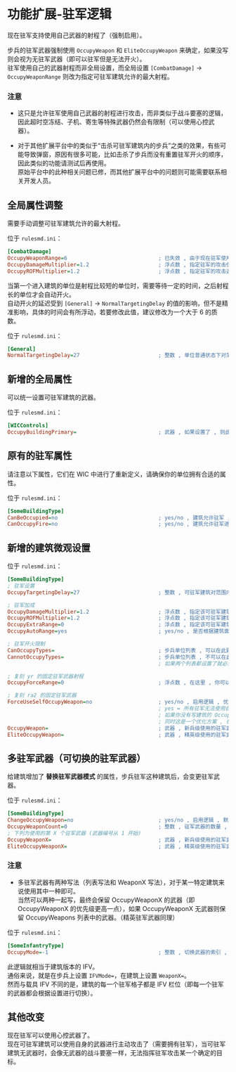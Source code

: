 # 功能扩展-驻军逻辑

现在驻军支持使用自己武器的射程了（强制启用）。

步兵的驻军武器强制使用 `OccupyWeapon` 和 `EliteOccupyWeapon` 来确定，如果没写则会视为无驻军武器（即可以驻军但是无法开火）。  
驻军使用自己的武器射程而非全局设置，而全局设置 `[CombatDamage]` -> `OccupyWeaponRange` 则改为指定可驻军建筑允许的最大射程。

### 注意

* 这只是允许驻军使用自己武器的射程进行攻击，而非类似于战斗要塞的逻辑，因此超时空冻结、子机、寄生等特殊武器仍然会有限制（可以使用心控武器）。

* 对于其他扩展平台中的类似于“击杀可驻军建筑内的步兵”之类的效果，有些可能导致弹窗，原因有很多可能，比如击杀了步兵而没有重置驻军开火的顺序，因此类似的功能请测试后再使用。  
原始平台中的此种相关问题已修，而其他扩展平台中的问题则可能需要联系相关开发人员。



## 全局属性调整

需要手动调整可驻军建筑允许的最大射程。

位于 `rulesmd.ini`：

```ini
[CombatDamage]
OccupyWeaponRange=6                             ; 已失效 , 由于现在驻军使用战斗要塞的模式自己打自己的 , 因此这个全局参数已经没有任何实际作用了 , 默认值是 6 , 单位 : 格子
OccupyDamageMultiplier=1.2                      ; 浮点数 , 指定驻军的攻击伤害倍率 , 默认值是 1.2
OccupyROFMultiplier=1.2                         ; 浮点数 , 指定驻军的攻击速度倍率 , 默认值是 1.2
```

当第一个进入建筑的单位是射程比较短的单位时，需要等待一定的时间，之后射程长的单位才会自动开火。  
自动开火的延迟受到 `[General]` -> `NormalTargetingDelay` 的值的影响，但不是精准影响，具体的时间会有所浮动，若要修改此值，建议修改为一个大于 6 的质数。

位于 `rulesmd.ini`：

```ini
[General]
NormalTargetingDelay=27                         ; 整数 , 单位普通状态下对范围内的目标进行攻击的延迟时间 , 它提供了一个精确的值 , 27 只是泰伯利亚之日的默认值 , 单位 : 帧
```



## 新增的全局属性

可以统一设置可驻军建筑的武器。

位于 `rulesmd.ini`：

```ini
[WICControls]
OccupyBuildingPrimary=                          ; 武器 , 如果设置了 , 则此武器替代可驻军建筑的主武器 , 默认值是 空
```



## 原有的驻军属性

请注意以下属性，它们在 WIC 中进行了重新定义，请确保你的单位拥有合适的属性。

位于 `rulesmd.ini`：

```ini
[SomeBuildingType]
CanBeOccupied=no                                ; yes/no , 建筑允许驻军 , 默认值是 no
CanOccupyFire=no                                ; yes/no , 建筑允许驻军进行开火 , 默认值是 no
```



## 新增的建筑微观设置

位于 `rulesmd.ini`：

```ini
[SomeBuildingType]
; 驻军设置
OccupyTargetingDelay=27                         ; 整数 , 可驻军建筑对范围内的目标进行攻击的延迟时间 , 默认值是 [General] -> NormalTargetingDelay 的值

; 驻军加成
OccupyDamageMultiplier=1.2                      ; 浮点数 , 指定该可驻军建筑中驻军的攻击伤害倍率 , 默认值是 [CombatDamage] -> OccupyDamageMultiplier 的值
OccupyROFMultiplier=1.2                         ; 浮点数 , 指定该可驻军建筑中驻军的攻击速度倍率 , 默认值是 [CombatDamage] -> OccupyROFMultiplier 的值
OccupyExtraRange=0                              ; 浮点数 , 指定该可驻军建筑中驻军的攻击射程增加量 , 负数 = 减少射程 , 默认值是 0 , 单位 : 格子
OccupyAutoRange=yes                             ; yes/no , 是否根据建筑面积自动提升射程 , 避免驻军到拥有较大面积的建筑时步兵对外射程不足的问题 , 默认值是 yes

; 驻军开火限制
CanOccupyTypes=                                 ; 步兵单位列表 , 可以在此建筑驻军开火的步兵列表 (白名单) , 不写或留空表示所有人都可以开火 , 默认值是 空
CannotOccupyTypes=                              ; 步兵单位列表 , 不可以在此建筑驻军开火的步兵列表 (黑名单) , 默认值是 空
                                                ; 如果两个列表都设置了就必须同时满足两个列表才能开火 , 然后即使不能开火 , 单位也依然可以进入可驻军建筑

; 复刻 yr 的固定驻军武器射程
OccupyForceRange=0                              ; 浮点数 , 在这里 , 你可以恢复以前的固定射程的逻辑 , 强制此建筑的所有驻军都使用此射程 , 当此项大于 0 时生效 , 不影响 OccupyAutoRange 的效果 , 默认值是 0 , 单位 : 格子

; 复刻 ra2 的固定驻军武器
ForceUseSelfOccupyWeapon=no                     ; yes/no , 启用逻辑 , 优先级高于【多驻军武器】 , 默认值是 no
                                                ; yes = 所有驻军无法使用自己的驻军武器 , 改为使用建筑的 OccupyWeapon 武器开火
                                                ; 如果你没有写建筑的 OccupyWeapon , 则效果基本等同于 CanOccupyFire=no , 还请注意
                                                ; 同时这是一个优化方案 , 在要求所有步兵都使用同一个驻军武器时 , 它的性能会比较高
OccupyWeapon=                                   ; 武器 , 新兵级使用的驻军武器 , 默认值是 空
EliteOccupyWeapon=                              ; 武器 , 精英级使用的驻军武器 , 默认值是 空
```



## 多驻军武器（可切换的驻军武器）

给建筑增加了 **替换驻军武器模式** 的属性，步兵驻军这种建筑后，会变更驻军武器。

位于 `rulesmd.ini`：

```ini
[SomeBuildingType]
ChangeOccupyWeapon=no                           ; yes/no , 启用逻辑 , 默认值是 no
OccupyWeaponCount=0                             ; 整数 , 驻军武器的数量 , 小于 0 按 0 算 , 默认值是 0
; 下列为使用的第 X 个驻军武器 (武器编号从 1 开始)
OccupyWeaponX=                                  ; 武器 , 新兵级使用的驻军武器 , 默认值是 空
EliteOccupyWeaponX=                             ; 武器 , 精英级使用的驻军武器 , 默认值是 空
```

### 注意

* 多驻军武器有两种写法（列表写法和 WeaponX 写法），对于某一特定建筑来说使用其中一种即可。  
当然可以两种一起写，最终会保留 OccupyWeaponX 的武器（即 OccupyWeaponX 的优先级更高一点），如果 OccupyWeaponX 无武器则保留 OccupyWeapons 列表中的武器。（精英驻军武器同理）

位于 `rulesmd.ini`：

```ini
[SomeInfantryType]
OccupyMode=-1                                   ; 整数 , 切换武器的索引 , -1 = 使用 OccupyWeapon 作为驻军武器
```

此逻辑就相当于建筑版本的 IFV。  
通俗来说，就是在步兵上设置 `IFVMode=`，在建筑上设置 `WeaponX=`。  
然而与载具 IFV 不同的是，建筑的每一个驻军格子都是 IFV 栏位（即每一个驻军的武器都会根据设置进行切换）。



## 其他改变

现在驻军可以使用心控武器了。  
现在可驻军建筑可以使用自身的武器进行主动攻击了（需要拥有驻军），当可驻军建筑无武器时，会像无武器的战斗要塞一样，无法指挥驻军攻击某一个确定的目标。